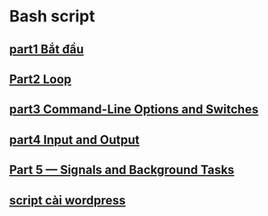 # Bash script
##  [part1 Bắt đầu](https://github.com/thanhquang99/thuctap/blob/master/bash_script/part1.md)
##  [Part2 Loop](https://github.com/thanhquang99/thuctap/blob/master/bash_script/part2.md)
##  [part3 Command-Line Options and Switches](https://github.com/thanhquang99/thuctap/blob/master/bash_script/part3.md)
##  [part4 Input and Output](https://github.com/thanhquang99/thuctap/blob/master/bash_script/pard4.md)
##  [ Part 5 — Signals and Background Tasks](https://github.com/thanhquang99/thuctap/blob/master/bash_script/part5.md)
##  []()
##  []()
##  [script cài wordpress](https://github.com/thanhquang99/thuctap/blob/master/bash_script/scriptcaiwp.md)
